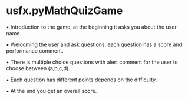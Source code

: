 # usfx.pyMathQuizGame
•	Introduction to the game, at the beginning it asks you about the user name.

•	Welcoming the user and ask questions, each question has a score and performance comment.

•	There is multiple choice questions with alert comment for the user to choose between (a,b,c,d).

•	Each question has different points depends on the difficulty.

•	At the end you get an overall score.
